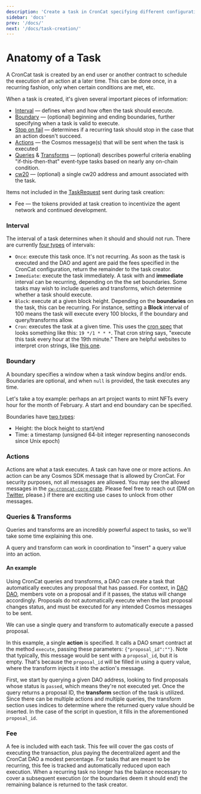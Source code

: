 ```yaml
---
description: 'Create a task in CronCat specifying different configuration params'
sidebar: 'docs'
prev: '/docs/'
next: '/docs/task-creation/'
---
```


# Anatomy of a Task

A CronCat task is created by an end user or another contract to schedule the execution of an action at a later time. This can be done once, in a recurring fashion, only when certain conditions are met, etc.

When a task is created, it's given several important pieces of information:

- [Interval](https://docs.rs/croncat-sdk-tasks/latest/croncat_sdk_tasks/types/enum.Interval.html) — defines when and how often the task should execute.
- [Boundary](https://docs.rs/croncat-sdk-tasks/latest/croncat_sdk_tasks/types/enum.Boundary.html) — (optional) beginning and ending boundaries, further specifying when a task is valid to execute.
- [Stop on fail](https://docs.rs/croncat-sdk-tasks/latest/croncat_sdk_tasks/types/struct.TaskRequest.html#structfield.stop_on_fail) — determines if a recurring task should stop in the case that an action doesn't succeed.
- [Actions](https://docs.rs/croncat-sdk-tasks/latest/croncat_sdk_tasks/types/struct.Action.html) — the Cosmos message(s) that will be sent when the task is executed
- [Queries](https://docs.rs/croncat-sdk-tasks/latest/croncat_sdk_tasks/types/enum.CosmosQuery.html) & [Transforms](https://docs.rs/croncat-sdk-tasks/latest/croncat_sdk_tasks/types/struct.Transform.html) — (optional) describes powerful criteria enabling "if-this-then-that" event-type tasks based on nearly any on-chain condition.
- [cw20](https://docs.rs/croncat-sdk-tasks/latest/croncat_sdk_tasks/types/struct.TaskRequest.html#structfield.cw20) — (optional) a single cw20 address and amount associated with the task.

Items not included in the [TaskRequest](https://docs.rs/croncat-sdk-tasks/latest/croncat_sdk_tasks/types/struct.TaskRequest.html) sent during task creation:

- Fee — the tokens provided at task creation to incentivize the agent network and continued development.

### Interval

The interval of a task determines when it should and should not run. There are currently [four types](https://docs.rs/croncat-sdk-tasks/latest/croncat_sdk_tasks/types/enum.Interval.html) of intervals:

- `Once`: execute this task once. It's not recurring. As soon as the task is executed and the DAO and agent are paid the fees specified in the CronCat configuration, return the remainder to the task creator.
- `Immediate`: execute the task immediately. A task with and **immediate** interval can be recurring, depending on the the set boundaries. Some tasks may wish to include queries and transforms, which determine whether a task should execute.
- `Block`: execute at a given block height. Depending on the **boundaries** on the task, this can be recurring. For instance, setting a **Block** interval of 100 means the task will execute every 100 blocks, if the boundary and query/transforms allow.
- `Cron`: executes the task at a given time. This uses the [cron spec](https://en.wikipedia.org/wiki/Cron#Cron_expression) that looks something like this: `19 */1 * * *`. That cron string says, "execute this task every hour at the 19th minute." There are helpful websites to interpret cron strings, like [this one](https://crontab.guru/#19_*/1_*_*_*).

### Boundary

A boundary specifies a window when a task window begins and/or ends. Boundaries are optional, and when `null` is provided, the task executes any time.

Let's take a toy example: perhaps an art project wants to mint NFTs every hour for the month of February. A start and end boundary can be specified.

Boundaries have [two types](https://github.com/CronCats/cw-croncat/blob/3bf16277abc4b5c3a6b8affef5814bd0bc08e2bb/packages/cw-croncat-core/src/types.rs#L90-L99):

- Height: the block height to start/end
- Time: a timestamp (unsigned 64-bit integer representing nanoseconds since Unix epoch)

### Actions

Actions are what a task executes. A task can have one or more actions. An action can be any Cosmos SDK message that is allowed by CronCat. For security purposes, not all messages are allowed. You may see the allowed messages in the [`cw-croncat-core` crate](https://docs.rs/cw-croncat-core/0.1.5/cw_croncat_core/msg/struct.TaskRequest.html#method.is_valid_msg_calculate_usage). Please feel free to reach out (DM on [Twitter](https://twitter.com/croncats), please.) if there are exciting use cases to unlock from other messages.

### Queries & Transforms

Queries and transforms are an incredibly powerful aspect to tasks, so we'll take some time explaining this one.

A query and transform can work in coordination to "insert" a query value into an action.

#### An example

Using CronCat queries and transforms, a DAO can create a task that automatically executes any proposal that has passed. For context, in [DAO DAO](https://daodao.zone), members vote on a proposal and if it passes, the status will change accordingly. Proposals do not automatically execute when the last proposal changes status, and must be executed for any intended Cosmos messages to be sent.

We can use a single query and transform to automatically execute a passed proposal.

In this example, a single **action** is specified. It calls a DAO smart contract at the method `execute`, passing these parameters: `{"proposal_id":""}`. Note that typically, this message would be sent with a `proposal_id`, but it is empty. That's because the `proposal_id` will be filled in using a query value, where the transform injects it into the action's message.

First, we start by querying a given DAO address, looking to find proposals whose status is `passed`, which means they're not executed yet. Once the query returns a proposal ID, the **transform** section of the task is utilized. Since there can be multiple actions and multiple queries, the transform section uses indices to determine where the returned query value should be inserted. In the case of the script in question, it fills in the aforementioned `proposal_id`.

### Fee

A fee is included with each task. This fee will cover the gas costs of executing the transaction, plus paying the decentralized agent and the CronCat DAO a modest percentage. For tasks that are meant to be recurring, this fee is tracked and automatically reduced upon each execution. When a recurring task no longer has the balance necessary to cover a subsequent execution (or the boundaries deem it should end) the remaining balance is returned to the task creator.
